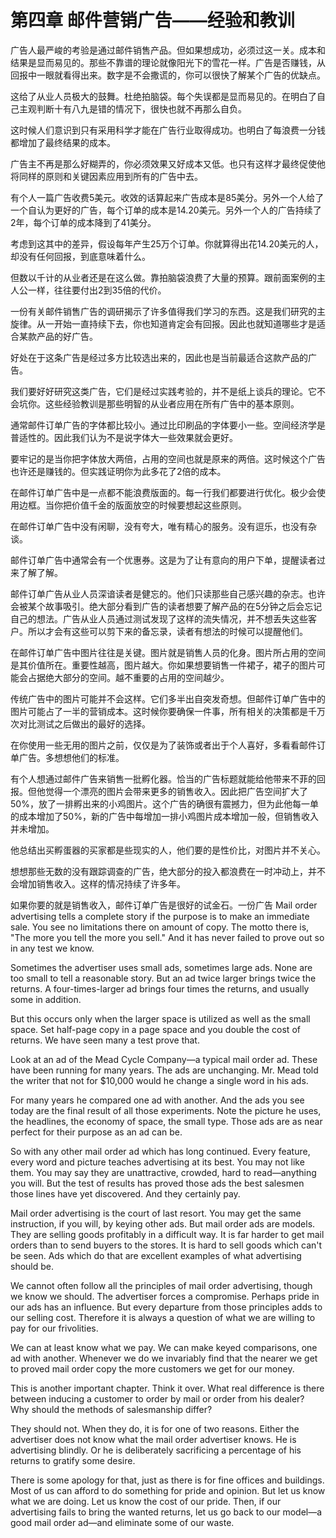 # 第四章 邮件营销广告——经验和教训


广告人最严峻的考验是通过邮件销售产品。但如果想成功，必须过这一关。成本和结果是显而易见的。那些不靠谱的理论就像阳光下的雪花一样。广告是否赚钱，从回报中一眼就看得出来。数字是不会撒谎的，你可以很快了解某个广告的优缺点。

这给了从业人员极大的鼓舞。杜绝拍脑袋。每个失误都是显而易见的。在明白了自己主观判断十有八九是错的情况下，很快也就不再那么自负。

这时候人们意识到只有采用科学才能在广告行业取得成功。也明白了每浪费一分钱都增加了最终结果的成本。

广告主不再是那么好糊弄的，你必须效果又好成本又低。也只有这样才最终促使他将同样的原则和关键因素应用到所有的广告中去。

有个人一篇广告收费5美元。收效的话算起来广告成本是85美分。另外一个人给了一个自认为更好的广告，每个订单的成本是14.20美元。另外一个人的广告持续了2年，每个订单的成本降到了41美分。

考虑到这其中的差异，假设每年产生25万个订单。你就算得出花14.20美元的人，却没有任何回报，到底意味着什么。

但数以千计的从业者还是在这么做。靠拍脑袋浪费了大量的预算。跟前面案例的主人公一样，往往要付出2到35倍的代价。

一份有关邮件销售广告的调研揭示了许多值得我们学习的东西。这是我们研究的主旋律。从一开始一直持续下去，你也知道肯定会有回报。因此也就知道哪些才是适合某款产品的好广告。

好处在于这条广告是经过多方比较选出来的，因此也是当前最适合这款产品的广告。

我们要好好研究这类广告，它们是经过实践考验的，并不是纸上谈兵的理论。它不会坑你。这些经验教训是那些明智的从业者应用在所有广告中的基本原则。

通常邮件订单广告的字体都比较小。通过比印刷品的字体要小一些。空间经济学是普适性的。因此我们认为不是说字体大一些效果就会更好。

要牢记的是当你把字体放大两倍，占用的空间也就是原来的两倍。这时候这个广告也许还是赚钱的。但实践证明你为此多花了2倍的成本。

在邮件订单广告中是一点都不能浪费版面的。每一行我们都要进行优化。极少会使用边框。当你把价值千金的版面放空的时候要想起这些原则。

在邮件订单广告中没有闲聊，没有夸大，唯有精心的服务。没有逗乐，也没有杂谈。


邮件订单广告中通常会有一个优惠券。这是为了让有意向的用户下单，提醒读者过来了解了解。


邮件订单广告从业人员深谙读者是健忘的。他们只读那些自己感兴趣的杂志。也许会被某个故事吸引。绝大部分看到广告的读者想要了解产品的在5分钟之后会忘记自己的想法。广告从业人员通过测试发现了这样的流失情况，并不想丢失这些客户。所以才会有这些可以剪下来的备忘录，读者有想法的时候可以提醒他们。


在邮件订单广告中图片往往是关键。图片就是销售人员的化身。图片所占用的空间是其价值所在。重要性越高，图片越大。你如果想要销售一件裙子，裙子的图片可能会占据绝大部分的空间。越不重要的占用的空间越少。

传统广告中的图片可能并不会这样。它们多半出自突发奇想。但邮件订单广告中的图片可能占了一半的营销成本。这时候你要确保一件事，所有相关的决策都是千万次对比测试之后做出的最好的选择。

在你使用一些无用的图片之前，仅仅是为了装饰或者出于个人喜好，多看看邮件订单广告。多想想他们的标准。

有个人想通过邮件广告来销售一批孵化器。恰当的广告标题就能给他带来不菲的回报。但他觉得一个漂亮的图片会带来更多的销售收入。因此把广告空间扩大了50%，放了一排孵出来的小鸡图片。这个广告的确很有震撼力，但为此他每一单的成本增加了50%，新的广告中每增加一排小鸡图片成本增加一般，但销售收入并未增加。

他总结出买孵蛋器的买家都是些现实的人，他们要的是性价比，对图片并不关心。

想想那些无数的没有跟踪调查的广告，绝大部分的投入都浪费在一时冲动上，并不会增加销售收入。这样的情况持续了许多年。

如果你要的就是销售收入，邮件订单广告是很好的试金石。一份广告
Mail order advertising tells a complete story if the purpose is to make an immediate sale. You see no limitations there on amount of copy.
The motto there is, "The more you tell the more you sell." And it has never failed to prove out so in any test we know.

Sometimes the advertiser uses small ads, sometimes large ads. None are too small to tell a reasonable story. But an ad twice larger brings
twice the returns. A four-times-larger ad brings four times the returns, and usually some in addition.

But this occurs only when the larger space is utilized as well as the small space. Set half-page copy in a page space and you double the
cost of returns. We have seen many a test prove that.

Look at an ad of the Mead Cycle Company—a typical mail order ad. These have been running for many years. The ads are unchanging.
Mr. Mead told the writer that not for $10,000 would he change a single word in his ads.

For many years he compared one ad with another. And the ads you see today are the final result of all those experiments. Note the
picture he uses, the headlines, the economy of space, the small type. Those ads are as near perfect for their purpose as an ad can be.

So with any other mail order ad which has long continued. Every feature, every word and picture teaches advertising at its best. You
may not like them. You may say they are unattractive, crowded, hard to read—anything you will. But the test of results has proved those
ads the best salesmen those lines have yet discovered. And they certainly pay.

Mail order advertising is the court of last resort. You may get the same instruction, if you will, by keying other ads. But mail order ads
are models. They are selling goods profitably in a difficult way. It is far harder to get mail orders than to send buyers to the stores. It is hard to sell goods which can't be seen. Ads which do that are
excellent examples of what advertising should be.

We cannot often follow all the principles of mail order advertising, though we know we should. The advertiser forces a compromise. Perhaps pride in our ads has an influence. But every departure from those principles adds to our selling cost. Therefore it is always a
question of what we are willing to pay for our frivolities.

We can at least know what we pay. We can make keyed comparisons, one ad with another. Whenever we do we invariably find that the nearer we get to proved mail order copy the more
customers we get for our money.

This is another important chapter. Think it over. What real difference is there between inducing a customer to order by mail or order from
his dealer? Why should the methods of salesmanship differ?

They should not. When they do, it is for one of two reasons. Either the advertiser does not know what the mail order advertiser knows.
He is advertising blindly. Or he is deliberately sacrificing a percentage of his returns to gratify some desire.

There is some apology for that, just as there is for fine offices and buildings. Most of us can afford to do something for pride and
opinion. But let us know what we are doing. Let us know the cost of our pride. Then, if our advertising fails to bring the wanted returns,
let us go back to our model—a good mail order ad—and eliminate some of our waste.



